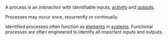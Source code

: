 A process is an *interaction* with identifiable inputs, [activity](https://github.com/gcassel/Modular-Organization-Terminology/blob/master/terms/activity.md) and [outputs](https://github.com/gcassel/Modular-Organization-Terminology/blob/master/terms/output.md).  
 
Processes may occur once, recurrently or continually.  
 
Identified processes often function as [elements](https://github.com/gcassel/Modular-Organization-Terminology/blob/master/terms/element.md) in [systems](https://github.com/gcassel/Modular-Organization-Terminology/blob/master/terms/system.md).  Functional processes are often engineered to identify all important inputs and outputs.
